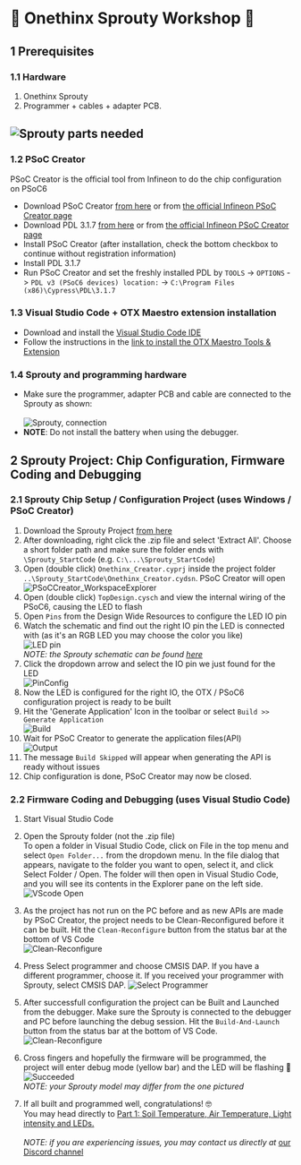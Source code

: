 # 🚀 Onethinx Sprouty Workshop 🚀
## 1 Prerequisites
### 1.1 Hardware
1. Onethinx Sprouty
1. Programmer + cables + adapter PCB.

![Sprouty parts needed](https://raw.githubusercontent.com/onethinx/Sprouty_Workshop/main/assets/img/Sprouty_need_500px.jpeg)
---
### 1.2 PSoC Creator
PSoC Creator is the official tool from Infineon to do the chip configuration on PSoC6
  - Download PSoC Creator [from here](https://drive.google.com/drive/folders/17IZQReRqCk6mNGf5SMYcHy2We6gLfeac?usp=share_link) or from [the official Infineon PSoC Creator page](https://www.infineon.com/cms/en/design-support/tools/sdk/psoc-software/psoc-creator/)
  - Download PDL 3.1.7 [from here](https://drive.google.com/drive/folders/17IZQReRqCk6mNGf5SMYcHy2We6gLfeac?usp=share_link) or from [the official Infineon PSoC Creator page](https://softwaretools.infineon.com/tools/com.ifx.tb.tool.psocperipheraldriverlibrarypdl)
  - Install PSoC Creator (after installation, check the bottom checkbox to continue without registration information)
  - Install PDL 3.1.7
  - Run PSoC Creator and set the freshly installed PDL by `TOOLS` -> `OPTIONS` -> `PDL v3 (PSoC6 devices) location:` -> `C:\Program Files (x86)\Cypress\PDL\3.1.7`

### 1.3 Visual Studio Code + OTX Maestro extension installation
  - Download and install the [Visual Studio Code IDE](https://code.visualstudio.com)
  - Follow the instructions in the [link to install the OTX Maestro Tools & Extension](https://github.com/onethinx/OTX-Maestro/blob/main/README.md#installation)

### 1.4 Sprouty and programming hardware
  - Make sure the programmer, adapter PCB and cable are connected to the Sprouty as shown:<br><br>
![Sprouty, connection](../assets/img/Sprouty_Debugger.jpg)<br>
  - **NOTE**: Do not install the battery when using the debugger.

## 2 Sprouty Project: Chip Configuration, Firmware Coding and Debugging

### 2.1 Sprouty Chip Setup / Configuration Project (uses Windows / PSoC Creator)

1. Download the Sprouty Project [from here](https://github.com/onethinx/Sprouty_Workshop/raw/main/assets/Sprouty_StartCode.zip)
1. After downloading, right click the .zip file and select 'Extract All'. Choose a short folder path and make sure the folder ends with `\Sprouty_StartCode` (e.g. `C:\...\Sprouty_StartCode`)
1. Open (double click) `Onethinx_Creator.cyprj` inside the project folder `..\Sprouty_StartCode\Onethinx_Creator.cydsn`. PSoC Creator will open<br>
![PSoCCreator_WorkspaceExplorer](../assets/img/PSoCCreator_WorkspaceExplorer.png)<br>
1. Open (double click) `TopDesign.cysch` and view the internal wiring of the PSoC6, causing the LED to flash
1. Open `Pins` from the Design Wide Resources to configure the LED IO pin
1. Watch the schematic and find out the right IO pin the LED is connected with (as it's an RGB LED you may choose the color you like)<br>
![LED pin](../assets/img/LEDpin.png)<br>
*NOTE: the Sprouty schematic can be found [here](../assets/Sprouty_Datasheet_Rev_A.pdf)*
1. Click the dropdown arrow and select the IO pin we just found for the LED<br>
![PinConfig](../assets/img/PinConfig.png)<br>
1. Now the LED is configured for the right IO, the OTX / PSoC6 configuration project is ready to be built
1. Hit the 'Generate Application' Icon in the toolbar or select `Build >> Generate Application`<br>
![Build](../assets/img/Creator_Build.png)<br>
1. Wait for PSoC Creator to generate the application files(API)<br>
![Output](../assets/img/Creator_Generate.png)<br>
1. The message `Build Skipped` will appear when generating the API is ready without issues
1. Chip configuration is done, PSoC Creator may now be closed.

### 2.2 Firmware Coding and Debugging (uses Visual Studio Code)

1. Start Visual Studio Code
1. Open the Sprouty folder (not the .zip file)<br>
To open a folder in Visual Studio Code, click on File in the top menu and select `Open Folder...` from the dropdown menu. In the file dialog that appears, navigate to the folder you want to open, select it, and click Select Folder / Open. The folder will then open in Visual Studio Code, and you will see its contents in the Explorer pane on the left side.
![VScode Open](../assets/img/SelectingFolder.png)<br>

1. As the project has not run on the PC before and as new APIs are made by PSoC Creator, the project needs to be Clean-Reconfigured before it can be built. Hit the `Clean-Reconfigure` button from the status bar at the bottom of VS Code<br>
![Clean-Reconfigure](../assets/img/Clean-Reconfigure.png)

1. Press Select programmer and choose CMSIS DAP. If you have a different programmer, choose it. If you received your programmer with Sprouty, select CMSIS DAP.
![Select Programmer](../assets/img/Select_Programmer.png)

1. After successfull configuration the project can be Built and Launched from the debugger. 
  Make sure the Sprouty is connected to the debugger and PC before launching the debug session.
  Hit the `Build-And-Launch` button from the status bar at the bottom of VS Code.
![Clean-Reconfigure](../assets/img/Build-Launch.png)<br>

6. Cross fingers and hopefully the firmware will be programmed, the project will enter debug mode (yellow bar) and the LED will be flashing 🎉<br>
![Succeeded](../assets/img/Succeeded.gif)<br>
*NOTE: your Sprouty model may differ from the one pictured*<br>
7. If all built and programmed well, congratulations! 🤓<br> You may head directly to [Part 1: Soil Temperature, Air Temperature, Light intensity and LEDs.](../Part_1_Temperatures_and_Light)<br><br>
*NOTE: if you are experiencing issues, you may contact us directly at* [our Discord channel](https://discord.gg/CvzZwXDk)<br>
